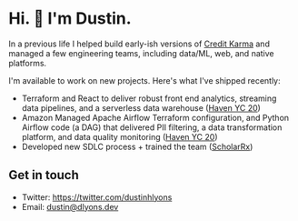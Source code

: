 # Hi. 👋 I'm Dustin. 

In a previous life I helped build early-ish versions of <a href="https://www.lightbend.com/blog/how-credit-karma-makes-real-time-decisions-for-60-million-users-akka-streams-kafka">Credit Karma</a> and managed a few engineering teams, including data/ML, web, and native platforms. 

I'm available to work on new projects. Here's what I've shipped recently:

* Terraform and React to deliver robust front end analytics, streaming data pipelines, and a serverless data warehouse (<a href="https://www.ycombinator.com/companies/haven">Haven YC 20</a>)
* Amazon Managed Apache Airflow Terraform configuration, and Python Airflow code (a DAG) that delivered PII filtering, a data transformation platform, and data quality monitoring (<a href="https://www.ycombinator.com/companies/haven">Haven YC 20</a>)
* Developed new SDLC process + trained the team (<a href="https://scholarrx.com/">ScholarRx</a>)

## Get in touch
- Twitter: https://twitter.com/dustinhlyons
- Email: dustin@dlyons.dev
